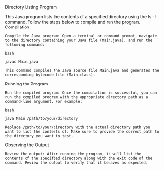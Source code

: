Directory Listing Program

This Java program lists the contents of a specified directory using the ls -l command. Follow the steps below to compile and run the program.
Compilation

    Compile the Java program: Open a terminal or command prompt, navigate to the directory containing your Java file (Main.java), and run the following command:

    bash

    javac Main.java

    This command compiles the Java source file Main.java and generates the corresponding bytecode file (Main.class).

Running the Program

    Run the compiled program: Once the compilation is successful, you can run the compiled program with the appropriate directory path as a command-line argument. For example:

    bash

    java Main /path/to/your/directory

    Replace /path/to/your/directory with the actual directory path you want to list the contents of. Make sure to provide the correct path to the directory you want to test.

Observing the Output

    Review the output: After running the program, it will list the contents of the specified directory along with the exit code of the command. Review the output to verify that it behaves as expected.